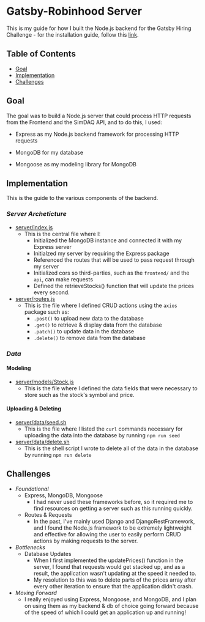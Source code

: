 # **Gatsby-Robinhood Server**
This is my guide for how I built the Node.js backend for the Gatsby Hiring Challenge - for the installation guide, follow this [link](https://github.com/logan-ankenbrandt/Gatsby-Robinhood/).



## **Table of Contents**

- [Goal](#goal)
- [Implementation](#implementation)
- [Challenges](#challenges)

## **Goal <a name = "goal"></a>**
The goal was to build a Node.js server that could process HTTP requests from the Frontend and the SimDAQ API, and to do this, I used:

* Express as my Node.js backend framework for processing HTTP requests

* MongoDB for my database

* Mongoose as my modeling library for MongoDB

## **Implementation <a name = "implementation"></a>**

This is the guide to the various components of the backend.

### ***Server Archeticture***

* [server/index.js](https://github.com/logan-ankenbrandt/Gatsby-Robinhood/blob/main/server/index.js)
    * This is the central file where I:
        * Initialized the MongoDB instance and connected it with my Express server
        * Initialzed my server by requiring the Express package
        * Referenced the routes that will be used to pass request through my server
        * Initialized cors so third-parties, such as the `frontend/` and the `api`, can make requests
        * Defined the retrieveStocks() function that will update the prices every second.
* [server/routes.js](https://github.com/logan-ankenbrandt/Gatsby-Robinhood/blob/main/server/routes.js)
    * This is the file where I defined CRUD actions using the `axios` package such as:
        * `.post()` to upload new data to the database
        * `.get()` to retrieve & display data from the database
        * `.patch()` to update data in the database
        * `.delete()` to remove data from the database

### ***Data***

#### **Modeling**
* [server/models/Stock.js](https://github.com/logan-ankenbrandt/Gatsby-Robinhood/blob/main/server/models/Stock.js)
    * This is the file where I defined the data fields that were necessary to store such as the stock's symbol and price.

#### **Uploading & Deleting**
* [server/data/seed.sh](https://github.com/logan-ankenbrandt/Gatsby-Robinhood/blob/main/server/data/seed.sh)
    * This is the file where I listed the `curl` commands necessary for uploading the data into the database by running `npm run seed`
* [server/data/delete.sh](https://github.com/logan-ankenbrandt/Gatsby-Robinhood/blob/main/server/data/delete.sh)
    * This is the shell script I wrote to delete all of the data in the database by running `npm run delete`


## **Challenges <a name = "challenges"></a>**
* *Foundational*
    * Express, MongoDB, Mongoose
        * I had never used these frameworks before, so it required me to find resources on getting a server such as this running quickly.
    * Routes & Requests
        * In the past, I've mainly used Django and DjangoRestFramework, and I found the Node.js framework to be extremely lightweight and effective for allowing the user to easily perform CRUD actions by making requests to the server.
* *Bottlenecks*
    * Database Updates
        * When I first implemented the updatePrices() function in the server, I found that requests would get stacked up, and as a result, the application wasn't updating at the speed it needed to. 
        * My resolution to this was to delete parts of the prices array after every other iteration to ensure that the application didn't crash.
* *Moving Forward*
    * I really enjoyed using Express, Mongoose, and MongoDB, and I plan on using them as my backend & db of choice going forward because of the speed of which I could get an application up and running!